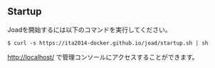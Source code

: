 ## Startup

Joadを開始するには以下のコマンドを実行してください。

```
$ curl -s https://ita2014-docker.github.io/joad/startup.sh | sh
```

[http://localhost/](http://localhost/) で管理コンソールにアクセスすることができます。
